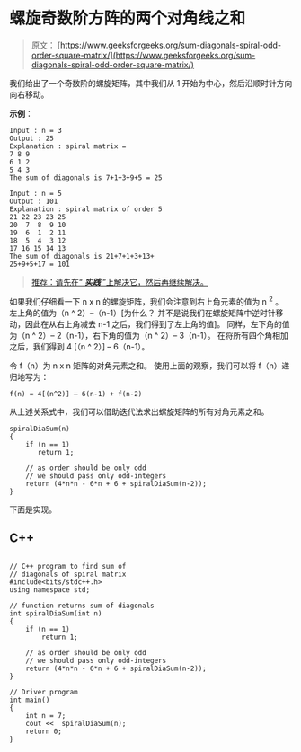 # 螺旋奇数阶方阵的两个对角线之和

> 原文： [https://www.geeksforgeeks.org/sum-diagonals-spiral-odd-order-square-matrix/](https://www.geeksforgeeks.org/sum-diagonals-spiral-odd-order-square-matrix/)

我们给出了一个奇数阶的螺旋矩阵，其中我们从 1 开始为中心，然后沿顺时针方向向右移动。

**示例**：

```
Input : n = 3 
Output : 25
Explanation : spiral matrix = 
7 8 9
6 1 2
5 4 3
The sum of diagonals is 7+1+3+9+5 = 25

Input : n = 5
Output : 101
Explanation : spiral matrix of order 5
21 22 23 23 25
20  7  8  9 10
19  6  1  2 11
18  5  4  3 12
17 16 15 14 13
The sum of diagonals is 21+7+1+3+13+
25+9+5+17 = 101

```

> [推荐：请先在“ ***实践*** ”上解决它，然后再继续解决。](https://practice.geeksforgeeks.org/problems/diagonal-sum/0)

如果我们仔细看一下 n x n 的螺旋矩阵，我们会注意到右上角元素的值为 n <sup>2</sup> 。 左上角的值为（n ^ 2）–（n-1）[为什么？ 并不是说我们在螺旋矩阵中逆时针移动，因此在从右上角减去 n-1 之后，我们得到了左上角的值]。 同样，左下角的值为（n ^ 2）– 2（n-1），右下角的值为（n ^ 2）– 3（n-1）。 在将所有四个角相加之后，我们得到 4 [（n ^ 2）] – 6（n-1）。

令 f（n）为 n x n 矩阵的对角元素之和。 使用上面的观察，我们可以将 f（n）递归地写为：

```
f(n) = 4[(n^2)] – 6(n-1) + f(n-2)  
```

从上述关系式中，我们可以借助迭代法求出螺旋矩阵的所有对角元素之和。

```
spiralDiaSum(n)
{
    if (n == 1)
       return 1;

    // as order should be only odd
    // we should pass only odd-integers
    return (4*n*n - 6*n + 6 + spiralDiaSum(n-2));
}

```

下面是实现。

## C++ 

```

// C++ program to find sum of 
// diagonals of spiral matrix 
#include<bits/stdc++.h> 
using namespace std; 

// function returns sum of diagonals 
int spiralDiaSum(int n) 
{ 
    if (n == 1) 
        return 1; 

    // as order should be only odd 
    // we should pass only odd-integers 
    return (4*n*n - 6*n + 6 + spiralDiaSum(n-2)); 
} 

// Driver program 
int main() 
{ 
    int n = 7; 
    cout <<  spiralDiaSum(n); 
    return 0; 
} 

```